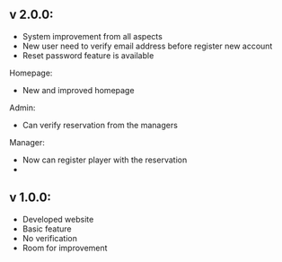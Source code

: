 v 2.0.0:
-
- System improvement from all aspects
- New user need to verify email address before register new account
- Reset password feature is available

Homepage:
- New and improved homepage

Admin:
- Can verify reservation from the managers

Manager:
- Now can register player with the reservation
- 

v 1.0.0:
-
- Developed website
- Basic feature
- No verification
- Room for improvement
